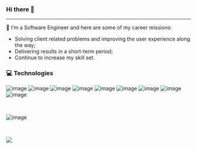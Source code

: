 ### Hi there 👋
---
<!--
**moraeslucas/moraeslucas** is a ✨ _special_ ✨ repository because its `README.md` (this file) appears on your GitHub profile.

Here are some ideas to get you started:

- 🔭 I’m currently working on ...
- 🌱 I’m currently learning ...
- 👯 I’m looking to collaborate on ...
- 🤔 I’m looking for help with ...
- 💬 Ask me about ...
- 📫 How to reach me: ...
- 😄 Pronouns: ...
- ⚡ Fun fact: ...
-->

🔭 I'm a Software Engineer and here are some of my career missions:
-	Solving client related problems and improving the user experience along the way;
-	Delivering results in a short-term period;
-	Continue to increase my skill set.


### 💻 Technologies

![image](https://img.shields.io/badge/azure-%230072C6.svg?&style=for-the-badge&logo=azure-devops&logoColor=white)
![image](https://img.shields.io/badge/c%23-%23239120.svg?&style=for-the-badge&logo=c-sharp&logoColor=white)
![image](https://img.shields.io/badge/.NET-5C2D91?style=for-the-badge&logo=.net&logoColor=white)
![image](https://img.shields.io/badge/HTML5-E34F26?style=for-the-badge&logo=html5&logoColor=white)
![image](https://img.shields.io/badge/CSS3-1572B6?style=for-the-badge&logo=css3&logoColor=white)
![image](https://img.shields.io/badge/Bootstrap-563D7C?style=for-the-badge&logo=bootstrap&logoColor=white)
![image](https://img.shields.io/badge/JavaScript-F7DF1E?style=for-the-badge&logo=javascript&logoColor=black)
![image](https://img.shields.io/badge/VisualStudio-5C2D91.svg?&style=for-the-badge&logo=visual-studio&logoColor=white)
![image](https://img.shields.io/badge/Git-F05032?style=for-the-badge&logo=git&logoColor=white)

<br>

<!-- GitHub Stats -->

![image](https://github-readme-stats.vercel.app/api?username=moraeslucas&theme=buefy)

<br>

<!-- VIEWS -->
![](https://komarev.com/ghpvc/?username=moraeslucas&color=ffa1a1&style=flat)
